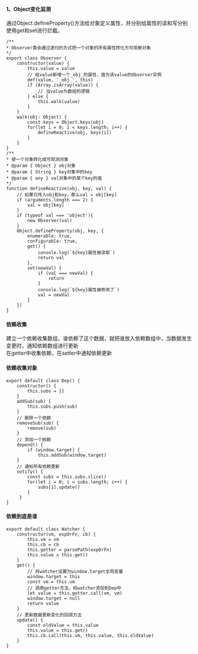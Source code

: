 #### 1、Object变化监测
通过Object.defineProperty()方法给对象定义属性，并分别给属性的读和写分别使用get和set进行拦截。<br>

    /**
    * Observer类会通过递归的方式把一个对象的所有属性转化为可观察对象
    */
    export class Observer {
        constructor(value) {
            this.value = value
            // 给value新增一个_obj_的属性，值为该value的Observer实例
            def(value, '_obj_', this)
            if (Array.isArray(value)) {
                // 当value为数组的逻辑
            } else {
                this.walk(value)
            }
        }
        walk(obj: Object) {
            const keys = Object.keys(obj)
            for(let i = 0; i < keys.length; i++) {
                defineReactive(obj, keys[i])
            }
        }
    }
    /** 
    * 使一个对象转化成可观测对象
    * @param { Object } obj对象
    * @param { String } key对象中的key
    * @param { any } val对象中的某个key的值 
    */
    function defineReactive(obj, key, val) {
        // 如果只传入obj和key，那么val = obj[key]
        if (arguments.length === 2) {
            val = obj[key]        
        }
        if (typeof val === 'object'){
            new Observer(val)
        }
        Object.defineProperty(obj, key, {
            enumerable: true,
            configurable: true,
            get() {
                console.log(`${key}属性被读取`)
                return val
            },
            set(newVal) {
                if (val === newVal) {
                    return
                }
                console.log(`${key}属性被修改了`)
                val = newVal
            }
        })
    }
#### 依赖收集
建立一个依赖收集数组，谁依赖了这个数据，就把谁放入依赖数组中，当数据发生变更时，通知依赖数组进行更新<br>
在getter中收集依赖，在setter中通知依赖更新<br>
#### 依赖收集对象

    export default class Dep() {
        constructor() {
            this.subs = []
        }
        addSub(sub) {
            this.subs.push(sub)
        }
        // 删除一个依赖
        removeSub(sub) {
            remove(sub)
        }
        // 添加一个依赖
        depend() {
            if (window.target) {
                this.addSub(window.target)
        }
        // 通知所有依赖更新
        notify() {
            const subs = this.subs.slice()
            for(let i = 0; i < subs.length; i++) {
                subs[i].update()
            }
         }
    }
#### 依赖到底是谁
    export default class Watcher {
        constructor(vm, expOrFn, cb) {
            this.vm = vm
            this.cb = cb
            this.getter = parsePath(expOrFn)
            this.value = this.get()
        }
        get() {
            // 将watcher设置为window.target全局变量
            window.target = this
            const vm = this.vm
            // 调用getter方法，将watcher添加到Dep中
            let value = this.getter.call(vm, vm)
            window.target = null
            return value
        }
        // 更新数据更新变化的回调方法
        update() {
            const oldValue = this.value
            this.value = this.get()
            this.cb.call(this.vm, this.value, this.oldValue)
        }
    }
